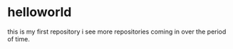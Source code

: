 # helloworld
this is my first repository
i see more repositories coming in over the period of time.
